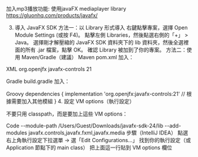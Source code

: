 加入mp3播放功能: 使用javaFX
mediaplayer library https://gluonhq.com/products/javafx/


3. 導入 JavaFX SDK
   方法一：以 Library 形式導入
   右鍵點擊專案，選擇 Open Module Settings (或按 F4)。
   點擊左側 Libraries，然後點選右側的「+」 > Java。
   選擇剛才解壓縮的 JavaFX SDK 資料夾下的 lib 資料夾，然後全選裡面的所有 .jar 檔案，點擊 OK。
   確認 Library 被加到了你的專案。
   方法二：使用 Maven/Gradle（建議）
   Maven pom.xml 加入：

XML
<dependencies>
<dependency>
<groupId>org.openjfx</groupId>
<artifactId>javafx-controls</artifactId>
<version>21</version>
</dependency>
  <!-- 根據需要加入其他模組 -->
</dependencies>
Gradle build.gradle 加入：

Groovy
dependencies {
implementation 'org.openjfx:javafx-controls:21'
// 根據需要加入其他模組
}
4. 設定 VM options（執行設定）


不要只用 classpath，而是要加上這些 VM options：

Code
--module-path /Users/Guest/Downloads/javafx-sdk-24/lib --add-modules javafx.controls,javafx.fxml,javafx.media
步驟（IntelliJ IDEA）
點選右上角執行設定下拉選單 → 選「Edit Configurations…」
找到你的執行設定（或 Application 節點下的 main class）
把上面這一行貼到 VM options 欄位